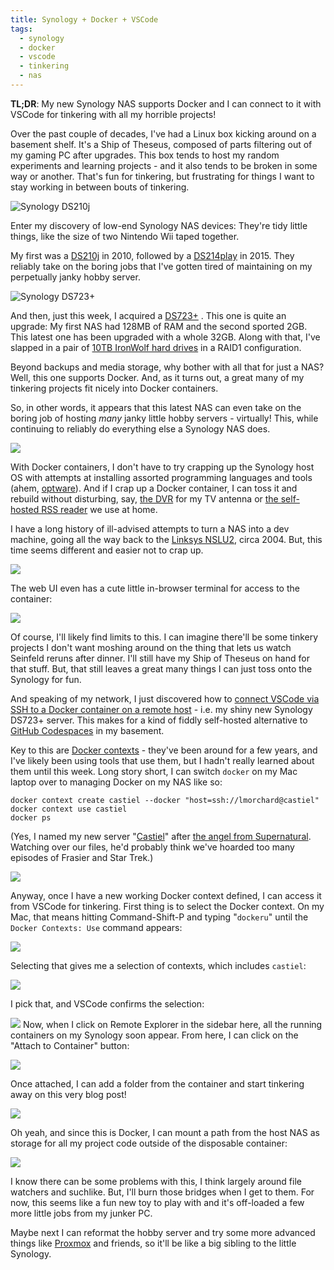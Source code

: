 ```yaml
---
title: Synology + Docker + VSCode
tags:
  - synology
  - docker
  - vscode
  - tinkering
  - nas
---
```


**TL;DR**: My new Synology NAS supports Docker and I can connect to it with VSCode for tinkering with all my horrible projects!

<!--more-->

Over the past couple of decades, I've had a Linux box kicking around on a basement shelf. It's a Ship of Theseus, composed of parts filtering out of my gaming PC after upgrades. This box tends to host my random experiments and learning projects - and it also tends to be broken in some way or another. That's fun for tinkering, but frustrating for things I want to stay working in between bouts of tinkering.

<img src="./vscode-ds210j-nas.png" alt="Synology DS210j" class="inset left" />

Enter my discovery of low-end Synology NAS devices: They're tidy little things, like the size of two Nintendo Wii taped together.

My first was a [DS210j](https://global.download.synology.com/download/Document/Hardware/DataSheet/DiskStation/10-year/DS210j/enu/Synology_DS210j_Data_Sheet_enu.pdf) in 2010, followed by a [DS214play](https://global.download.synology.com/download/Document/Hardware/DataSheet/DiskStation/14-year/DS214play/enu/Synology_DS214play_Data_Sheet_enu.pdf) in 2015. They reliably take on the boring jobs that I've gotten tired of maintaining on my perpetually janky hobby server.

<img src="./vscode-ds723-plus.png" alt="Synology DS723+" class="inset right" />

And then, just this week, I acquired a [DS723+](https://global.download.synology.com/download/Document/Hardware/DataSheet/DiskStation/23-year/DS723%2B/enu/Synology_DS723%2B_Data_Sheet_enu.pdf) . This one is quite an upgrade: My first NAS had 128MB of RAM and the second sported 2GB. This latest one has been upgraded with a whole 32GB. Along with that, I've slapped in a pair of  [10TB IronWolf hard drives](https://www.newegg.com/seagate-ironwolf-st10000vn000-10tb/p/N82E16822184973?Item=N82E16822184973) in a RAID1 configuration.

Beyond backups and media storage, why bother with all that for just a NAS? Well, this one supports Docker. And, as it turns out, a great many of my tinkering projects fit nicely into Docker containers.

So, in other words, it appears that this latest NAS can even take on the boring job of hosting *many* janky little hobby servers - virtually! This, while continuing to reliably do everything else a Synology NAS does. 

![](./vscode-docker-web-ui-3.png)

With Docker containers, I don't have to try crapping up the Synology host OS with attempts at installing assorted programming languages and tools (ahem, [optware](https://en.wikipedia.org/wiki/Optware)). And if I crap up a Docker container, I can toss it and rebuild without disturbing, say, [the DVR](https://www.silicondust.com/dvr-service/) for my TV antenna or [the self-hosted RSS reader](https://tt-rss.org/) we use at home.

I have a long history of ill-advised attempts to turn a NAS into a dev machine, going all the way back to the [Linksys NSLU2](https://en.wikipedia.org/wiki/NSLU2), circa 2004. But, this time seems different and easier not to crap up.

![](./vscode-devel-container.png)

The web UI even has a cute little in-browser terminal for access to the container:

![](./vscode-docker-terminal.png)

Of course, I'll likely find limits to this. I can imagine there'll be some tinkery projects I don't want moshing around on the thing that lets us watch Seinfeld reruns after dinner. I'll still have my Ship of Theseus on hand for that stuff. But, that still leaves a great many things I can just toss onto the Synology for fun.

And speaking of my network, I just discovered how to [connect VSCode via SSH to a Docker container on a remote host](https://code.visualstudio.com/docs/containers/ssh) - i.e. my shiny new Synology DS723+ server. This makes for a kind of fiddly self-hosted alternative to [GitHub Codespaces](https://github.com/features/codespaces) in my basement.

Key to this are [Docker contexts](https://docs.docker.com/engine/context/working-with-contexts/) - they've been around for a few years, and I've likely been using tools that use them, but I hadn't really learned about them until this week. Long story short, I can switch `docker` on my Mac laptop over to managing Docker on my NAS like so:

```
docker context create castiel --docker "host=ssh://lmorchard@castiel"
docker context use castiel
docker ps
```

(Yes, I named my new server "[Castiel](https://supernatural.fandom.com/wiki/Castiel)" after [the angel from Supernatural](https://supernatural.fandom.com/wiki/Castiel). Watching over our files, he'd probably think we've hoarded too many episodes of Frasier and Star Trek.)

<img src="./castiel.gif" />

Anyway, once I have a new working Docker context defined, I can access it from VSCode for tinkering. First thing is to select the Docker context. On my Mac, that means hitting Command-Shift-P and typing "`dockeru`" until the `Docker Contexts: Use` command appears:

![](./vscode-docker-contexts-use-1.png)

Selecting that gives me a selection of contexts, which includes `castiel`:

![](./vscode-docker-context-select.png)

I pick that, and VSCode confirms the selection:

![](./vscode-docker-context-selected.png)
Now, when I click on Remote Explorer in the sidebar here, all the running containers on my Synology soon appear. From here, I can click on the "Attach to Container" button:

![](./vscode-docker-containers-3.png)

Once attached, I can add a folder from the container and start tinkering away on this very blog post!

![](./vscode-editing-blog.png)

Oh yeah, and since this is Docker, I can mount a path from the host NAS as storage for all my project code outside of the disposable container:

![](./vscode-file-station.png)

I know there can be some problems with this, I think largely around file watchers and suchlike. But, I'll burn those bridges when I get to them. For now, this seems like a fun new toy to play with and it's off-loaded a few more little jobs from my junker PC. 

Maybe next I can reformat the hobby server and try some more advanced things like [Proxmox](https://www.proxmox.com/en/) and friends, so it'll be like a big sibling to the little Synology.
